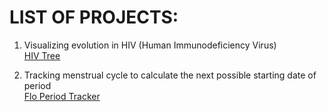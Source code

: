 # **LIST OF PROJECTS:**

 1. Visualizing evolution in HIV (Human Immunodeficiency Virus) </br>
    [HIV Tree](./hiv_tree)

 2. Tracking menstrual cycle to calculate the next possible starting date of period </br>
    [Flo Period Tracker](./period_tracker)
 



